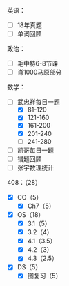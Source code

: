 
英语：
- [ ] 18年真题
- [ ] 单词回顾

政治：
- [ ] 毛中特6-8节课
- [ ] 肖1000马原部分

数学：
- [ ] 武忠祥每日一题
	- [x] 81-120
	- [x] 121-160
	- [x] 161-200
	- [x] 201-240
	- [ ] 241-280
- [ ] 凯哥每日一题
- [ ] 错题回顾
- [ ] 张宇数理统计

408：（28）
- [x] CO（5）
	- [x] Ch7（5）
- [x] OS（18）
	- [x] 3.1（5）
	- [x] 3.2（4）
	- [x] 4.1（3.5）
	- [x] 4.2（3）
	- [x] 4.3（2.5）
- [x] DS（5）
	- [x] 图复习（5）